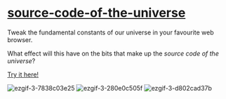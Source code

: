 # [source-code-of-the-universe](https://arrowsmith001.github.io/source-code-of-the-universe/)

Tweak the fundamental constants of our universe in your favourite web browser. 

What effect will this have on the bits that make up the <i>source code of the universe</i>?

[Try it here!](https://arrowsmith001.github.io/source-code-of-the-universe/)

![ezgif-3-7838c03e25](https://github.com/arrowsmith001/source-code-of-the-universe/assets/68137859/8a7771c9-f5e9-4059-b183-89cd734a2669)
![ezgif-3-280e0c505f](https://github.com/arrowsmith001/source-code-of-the-universe/assets/68137859/ab72cabb-fc2b-4983-9236-1b87e5d91263)
![ezgif-3-d802cad37b](https://github.com/arrowsmith001/source-code-of-the-universe/assets/68137859/e92e2374-f7af-499e-8571-e2be603e126e)
